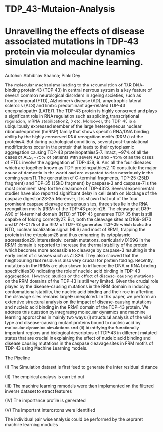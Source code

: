 # TDP_43-Mutaion-Analysis
# Unravelling the effects of disease associated mutations in TDP-43 protein via molecular dynamics simulation and machine learning.
Autohor: Abhibhav Sharma; Pinki Dey

The molecular mechanisms leading to the accumulation of TAR DNA-binding protein 43 (TDP-43) in central nervous system is a key feature of several common neurological disorders in ageing societies, such as frontotemporal   (FTD), Alzheimer’s disease (AD), amyotrophic lateral sclerosis (ALS) and limbic predominant age-related TDP-43 encephalopathy (LATE)1. The TDP-43 protein is highly conserved and plays a significant role in RNA regulation such as splicing, transcriptional regulation, mRNA stabilization2, 3 etc. Moreover, the TDP-43 is a ubiquitously expressed member of the large heterogeneous nuclear ribonucleoprotein (hnRNP) family that shows specific RNA/DNA binding ability by the highly conserved RNA recognition motifs (RRMs) of the proteins4. But during pathological conditions, several post-translational modifications occur in the protein that leads to their cytoplasmic aggregation causing TDP-43 proteinopathies5-7. Infact, ~97% of all the cases of ALS, ~75% of patients with severe AD and ~45% of all the cases of FTDL involve the aggregation of TDP-438, 9. And all the four diseases which are together known as TDP-proteinopathies2, 10 constitute the major cause of dementia in the world and are expected to rise notoriously in the coming years11.
The generation of C-terminal fragments, TDP-25 (25kD fragment) and TDP-35 (35kD fragment) by caspase-3 and caspase-7 is the most prominent step for the clearance of TDP-4323. Several experimental studies have also reported significant delay in cell death on blockage of the caspase digestion23-25. Moreover, it is shown that out of the four prominent caspase cleavage consensus sites, three sites lie in the RNA recognition motifs (RRM) of the TDP-43 protein26.  The cleavage at D89-A90 of N-terminal domain (NTD) of TDP-43 generates TDP-35 that is still capable of folding correctly27. But, both the cleavage sites at D169-G170 and D174-C175 of the RRM of TDP-43 generates TDP-25 which lacks the NTD, nuclear localization signal (NLS) and most of RRM1, trapping the protein in the cytoplasm28 and thus enhancing its cytoplasmic aggregation29. Interestingly, certain mutations, particularly D169G in the RRM1 domain is reported to increase the thermal stability of the protein which becomes more accessible to cleavage by caspase-3 resulting in the early onset of diseases such as ALS26. They also showed that the neighbouring I168 residue is also very crucial for protein folding. Recently, mutations in the RRMs are also shown to influence the DNA or RNA binding specificities30 indicating the role of nucleic acid binding in TDP-43 aggregation. However, studies on the effect of disease-causing mutations on the RRM domains of the TDP-43 is still very limited. Given the crucial role played by the disease-causing mutations in the RRM domain in inducing conformational stability, the nucleic acid binding and their role in affecting the cleavage sites remains largely unexplored.
In this paper, we perform an extensive structural analysis on the impact of disease-causing mutations and nucleic acid binding in the RRM1 domain of the TDP-43 protein. We address this question by integrating molecular dynamics and machine learning approaches in mainly two ways (i) structural analysis of the wild type and disease-causing mutant proteins bound to nucleic acid by molecular dynamics simulations and (ii) identifying the functionally important regions and biological descriptors of TDP-43 in different mutated states that are crucial in explaining the effect of nucleic acid binding and disease causing mutations in the caspase cleavage sites in RRM motifs of TDP-43 using Machine Learning models.


The Pipeline

(I) The Simulation dataset is first feed to generate the inter residual distance

(II) The empirical analysis is carried out

(III) The machine learning mmodels were then implemented on the filtered inverse dataset to etract features

(IV) The importance profile is generated

(V) The important intercatons were identified

The individual pair wise analysis could be performed by the sepraret machine learning modules 

